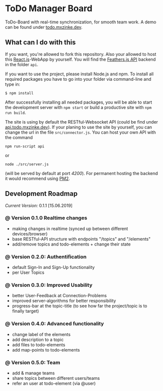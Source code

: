 # ToDo Manager Board

ToDo-Board with real-time synchronization, for smooth team work. A demo can be found under [todo.mxzinke.dev](https://todo.mxzinke.dev).

## What can I do with this

If you want, you're allowed to fork this repository. Also your allowed to host this [React.js](https://reactjs.org)-WebApp by yourself. You will find the [Feathers.js API](https://feathersjs.com) backend in the folder `api`.

If you want to use the project, please install Node.js and npm. To install all required packages you have to go into your folder via command-line and type in:
```
$ npm install
```

After successfully installing all needed packages, you will be able to start the development server with `npm start` or build a productive site with `npm run build`.

The site is using by default the RESTful-Websocket API (could be find under [api.todo.mxzinke.dev](https://api.todo.mxzinke.dev)). If your planing to use the site by yourself, you can change the url in the file `src/connector.js`. You can host your own API with the command
```
npm run-script api
```
or
```
node ./src/server.js
```
(will be served by default at port *4200*). For permanent hosting the backend it would recommend using [PM2](http://pm2.keymetrics.io).

## Development Roadmap
*Current Version:* 0.1.1 [15.06.2019]

### @ Version 0.1.0 Realtime changes
* making changes in realtime (synced up between different devices/browser)
* base RESTful-API structure with endpoints "/topics" and "/elements"
* add/remove topics and todo-elements + change their state

### @ Version 0.2.0: Authentification
* default Sign-In and Sign-Up functionality
* per User Topics

### @ Version 0.3.0: Improved Usability
* better User-Feedback at Connection-Problems
* improved server-algorithms for better responsibility
* progress-bar at the topic-title (to see how far the project/topic is to finally target)

### @ Version 0.4.0: Advanced functionality
* change label of the elements
* add description to a topic
* add files to todo-elements
* add map-points to todo-elements

### @ Version 0.5.0: Team
* add & manage teams
* share topics between different users/teams
* refer an user at todo-element (via @user)
